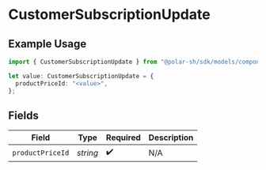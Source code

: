 # CustomerSubscriptionUpdate

## Example Usage

```typescript
import { CustomerSubscriptionUpdate } from "@polar-sh/sdk/models/components";

let value: CustomerSubscriptionUpdate = {
  productPriceId: "<value>",
};
```

## Fields

| Field              | Type               | Required           | Description        |
| ------------------ | ------------------ | ------------------ | ------------------ |
| `productPriceId`   | *string*           | :heavy_check_mark: | N/A                |